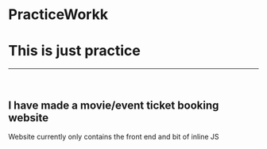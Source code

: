 # PracticeWorkk
<h1>This is just practice</h1> <hr>
<br>
<h2>I have made a movie/event ticket booking website</h2>
<p>Website currently only contains the front end and bit of inline JS</p>

